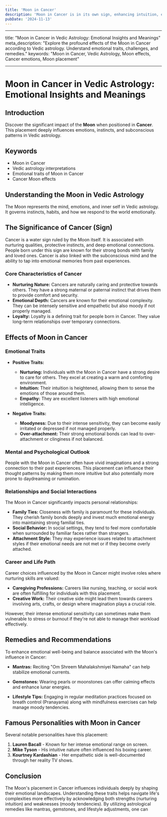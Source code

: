 ```yaml
---
title: 'Moon in Cancer'
description: 'Moon in Cancer is in its own sign, enhancing intuition, empathy, and a deep connection to home and family. Individuals are nurturing, protective, and highly sensitive to their environment in Vedic Astrology'
pubDate: '2024-11-13'
---
```


--- 
title: "Moon in Cancer in Vedic Astrology: Emotional Insights and Meanings"
meta_description: "Explore the profound effects of the Moon in Cancer according to Vedic astrology. Understand emotional traits, challenges, and remedies."
keywords: "Moon in Cancer, Vedic Astrology, Moon effects, Cancer emotions, Moon placement"

---

# Moon in Cancer in Vedic Astrology: Emotional Insights and Meanings

## Introduction

Discover the significant impact of the **Moon** when positioned in **Cancer**. This placement deeply influences emotions, instincts, and subconscious patterns in Vedic astrology.

## Keywords

- Moon in Cancer
- Vedic astrology interpretations
- Emotional traits of Moon in Cancer
- Cancer Moon effects

## Understanding the Moon in Vedic Astrology

The Moon represents the mind, emotions, and inner self in Vedic astrology. It governs instincts, habits, and how we respond to the world emotionally.

## The Significance of Cancer (Sign)

Cancer is a water sign ruled by the Moon itself. It is associated with nurturing qualities, protective instincts, and deep emotional connections. People born under this sign are known for their strong bonds with family and loved ones. Cancer is also linked with the subconscious mind and the ability to tap into emotional memories from past experiences.

### Core Characteristics of Cancer

- **Nurturing Nature:** Cancers are naturally caring and protective towards others. They have a strong maternal or paternal instinct that drives them to provide comfort and security.
- **Emotional Depth:** Cancers are known for their emotional complexity. They can be intensely sensitive and empathetic but also moody if not properly managed.
- **Loyalty:** Loyalty is a defining trait for people born in Cancer. They value long-term relationships over temporary connections.

## Effects of Moon in Cancer

### Emotional Traits

- **Positive Traits:**
  - **Nurturing:** Individuals with the Moon in Cancer have a strong desire to care for others. They excel at creating a warm and comforting environment.
  - **Intuition:** Their intuition is heightened, allowing them to sense the emotions of those around them.
  - **Empathy:** They are excellent listeners with high emotional intelligence.
  
- **Negative Traits:**
  - **Moodyness:** Due to their intense sensitivity, they can become easily irritated or depressed if not managed properly.
  - **Over-attachment:** Their strong emotional bonds can lead to over-attachment or clinginess if not balanced.

### Mental and Psychological Outlook

People with the Moon in Cancer often have vivid imaginations and a strong connection to their past experiences. This placement can influence their thought patterns by making them more intuitive but also potentially more prone to daydreaming or rumination.

### Relationships and Social Interactions

The Moon in Cancer significantly impacts personal relationships:

- **Family Ties:** Closeness with family is paramount for these individuals. They cherish family bonds deeply and invest much emotional energy into maintaining strong familial ties.
- **Social Behavior:** In social settings, they tend to feel more comfortable when surrounded by familiar faces rather than strangers.
- **Attachment Style:** They may experience issues related to attachment styles if their emotional needs are not met or if they become overly attached.

### Career and Life Path

Career choices influenced by the Moon in Cancer might involve roles where nurturing skills are valued:

- **Caregiving Professions:** Careers like nursing, teaching, or social work are often fulfilling for individuals with this placement.
- **Creative Work:** Their creative side might lead them towards careers involving arts, crafts, or design where imagination plays a crucial role.
  
However, their intense emotional sensitivity can sometimes make them vulnerable to stress or burnout if they're not able to manage their workload effectively.

## Remedies and Recommendations

To enhance emotional well-being and balance associated with the Moon's influence in Cancer:

- **Mantras:** Reciting "Om Shreem Mahalakshmiyei Namaha" can help stabilize emotional currents.
  
- **Gemstones:** Wearing pearls or moonstones can offer calming effects and enhance lunar energies.

- **Lifestyle Tips:** Engaging in regular meditation practices focused on breath control (Pranayama) along with mindfulness exercises can help manage moody tendencies.

## Famous Personalities with Moon in Cancer

Several notable personalities have this placement:

1. **Lauren Bacall** - Known for her intense emotional range on screen.
2. **Mike Tyson** - His intuitive nature often influenced his boxing career.
3. **Kourtney Kardashian** - Her empathetic side is well-documented through her reality TV shows.

## Conclusion

The Moon's placement in Cancer influences individuals deeply by shaping their emotional landscapes. Understanding these traits helps navigate life's complexities more effectively by acknowledging both strengths (nurturing intuition) and weaknesses (moody tendencies). By utilizing astrological remedies like mantras, gemstones, and lifestyle adjustments, one can